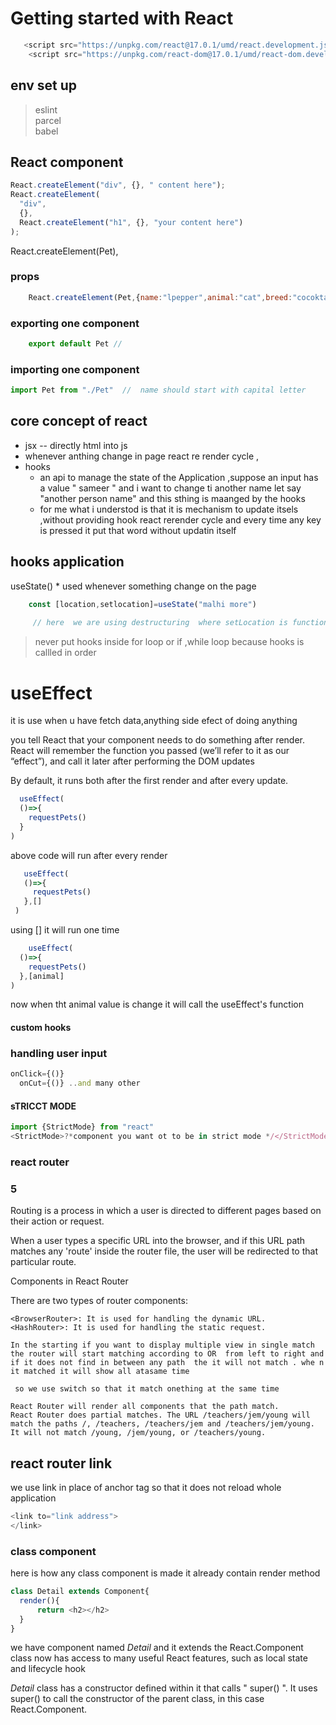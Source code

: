 # Getting started with React

```js
   <script src="https://unpkg.com/react@17.0.1/umd/react.development.js"></script>
    <script src="https://unpkg.com/react-dom@17.0.1/umd/react-dom.development.js"></script>
```

## env set up

> eslint <br>
> parcel <br>
> babel <br>

## React component

```js
React.createElement("div", {}, " content here");
React.createElement(
  "div",
  {},
  React.createElement("h1", {}, "your content here")
);
```

React.createElement(Pet),

### props

```js
    React.createElement(Pet,{name:"lpepper",animal:"cat",breed:"cocoktail"}),
```
 ### exporting one component 
 ```js
     export default Pet //
```
 ### importing one component 
 ```js
 import Pet from "./Pet"  //  name should start with capital letter
 ```
## core concept of react

* jsx -- directly html into js
* whenever anthing change in page react re render  cycle ,
* hooks 
    * an api to manage the state of the Application ,suppose  an input has a value " sameer " and i want to change ti another name let say "another person name" and this sthing is maanged by the hooks 
    * for me what i understod is that it is mechanism to update itsels ,without providing hook react rerender cycle and every time any key is pressed it put that word without updatin itself

## hooks application 
  useState()
     * used whenever something change on the page

 ```js
     const [location,setlocation]=useState("malhi more") 
           
      // here  we are using destructuring  where setLocation is function and it update the value of location when changes happen and by default location has value of malhi more
 ```
 > never put hooks inside for loop or if ,while loop   because hooks is callled in order 

#  useEffect
  it is use when u  have fetch data,anything  side efect of doing anything

  you tell React that your component needs to do something after render. React will remember the function you passed (we’ll refer to it as our “effect”), and call it later after performing the DOM updates

  By default, it runs both after the first render and after every update. 

  ```js
    useEffect(
    ()=>{
      requestPets()
    }
  )
  ```
  above code will run  after every render 
 ```js
    useEffect(
    ()=>{
      requestPets()
    },[]
  )
  ```
  using [] it will run one time 
  ```js
      useEffect(
    ()=>{
      requestPets()
    },[animal]
  )
  ```
  now when tht animal value is change it will call the useEffect's function

  #### custom hooks
  ### handling user input 
  ```js
  onClick={()}
    onCut={()} ..and many other
  ```

  #### sTRICCT MODE

  ```js
  import {StrictMode} from "react"
  <StrictMode>?*component you want ot to be in strict mode */</StrictMode>
  ```
  ### react router
  ### 5
  Routing is a process in which a user is directed to different pages based on their action or request.

  When a user types a specific URL into the browser, and if this URL path matches any 'route' inside the router file, the user will be redirected to that particular route.

  Components in React Router

There are two types of router components:

    <BrowserRouter>: It is used for handling the dynamic URL.
    <HashRouter>: It is used for handling the static request.

    In the starting if you want to display multiple view in single match the router will start matching according to OR  from left to right and  if it does not find in between any path  the it will not match . whe n it matched it will show all atasame time 

     so we use switch so that it match onething at the same time

    React Router will render all components that the path match.
    React Router does partial matches. The URL /teachers/jem/young will match the paths /, /teachers, /teachers/jem and /teachers/jem/young. It will not match /young, /jem/young, or /teachers/young.

## react router link
  
  we use link in place of anchor tag so that it does not reload whole application 
  ```js
  <link to="link address">
  </link>
  ```

  ### class component
 here is how any class component is  made
 it already contain render  method 
  ```js 
  class Detail extends Component{
    render(){
        return <h2></h2>
    }
}
  ```
  we have component named *Detail* and it extends the React.Component  class now has access to many useful React features, such as local state and lifecycle hook

 *Detail* class has a constructor defined within it that calls " super() ". It uses super() to call the constructor of the parent class, in this case React.Component. 